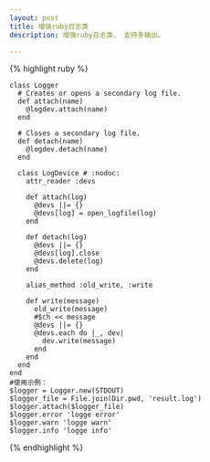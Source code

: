 ```yaml
---
layout: post
title: 增强ruby日志类
description: 增强ruby日志类， 支持多输出。

---
```

{% highlight ruby %}

    class Logger
      # Creates or opens a secondary log file.
      def attach(name)
        @logdev.attach(name)
      end
    
      # Closes a secondary log file.
      def detach(name)
        @logdev.detach(name)
      end
    
      class LogDevice # :nodoc:
        attr_reader :devs
    
        def attach(log)
          @devs ||= {}
          @devs[log] = open_logfile(log)
        end
    
        def detach(log)
          @devs ||= {}
          @devs[log].close
          @devs.delete(log)
        end
    
        alias_method :old_write, :write
    
        def write(message)
          old_write(message)
          #$ch << message
          @devs ||= {}
          @devs.each do |_, dev|
            dev.write(message)
          end
        end
      end
    end
    #使用示例：
    $logger = Logger.new(STDOUT)
    $logger_file = File.join(Dir.pwd, 'result.log')
    $logger.attach($logger_file)
    $logger.error 'logge error'
    $logger.warn 'logge warn'
    $logger.info 'logge info'
{% endhighlight %}
